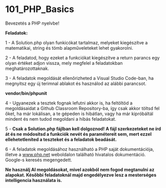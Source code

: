 # 101_PHP_Basics

Bevezetés a PHP nyelvbe!

**Feladatok:**

1 - A Solution.php olyan funkicókat tartalmaz, melyeket kiegészítve a matematikai, string és tömb alapműveleteket lehet gyakorolni.

2 - A feladatod, hogy ezeket a funkciókat kiegészítve a return parancs egy olyan értéket adjon vissza, mely megfelel a feladatokban meghatározottaknak.

3 - A feladatok megoldását ellenőrizheted a Visual Studio Code-ban, ha megnyitsz egy új terimnal ablakot és használod az alábbi parancsot.

**vendor/bin/phpunit**

4 - Ugyanezek a tesztek fognak lefutni akkor is, ha feltöltöd a megoldásaidat a Github Classroom Repository-ba, így csak akkor töltsd fel őket, ha már lokálisan, a te gépeden is hibátlan, vagy ha már kipróbáltál mindent és nem tudod megoldani a hibás feladatokat.

5 - **Csak a Solution.php fájlban kell dolgoznod! A fájl szerkezeteket ne írd át és ne módosítsd a funkciók nevét és paramétereit sem, mert ezzel ellehetetleníted a teszteket és a feladatok beadását.**

6 - A feladatok megoldásához használható a PHP saját dokumentációja, illetve a www.php.net weboldalon található hivatalos dokumentáció. Google-s keresés megengedett. 

**Ne használj AI megoldásokat, mivel azokból nem fogod megtanulni az alapokat. Későbbi feladatoknál majd engedélyezve lesz a mesterséges intelligencia használata is.** 